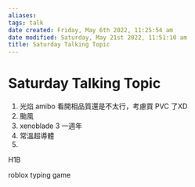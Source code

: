 ```yaml
---
aliases: 
tags: talk 
date created: Friday, May 6th 2022, 11:25:54 am
date modified: Saturday, May 21st 2022, 11:51:10 am
title: Saturday Talking Topic
---
```


# Saturday Talking Topic

1. 光焰 amibo 看開相品質還是不太行，考慮買 PVC 了XD
2. 颱風
3. xenoblade 3 一週年
4. 常溫超導體
5. 


H1B

roblox typing game